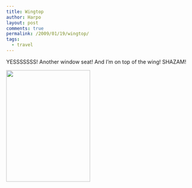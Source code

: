 ```yaml
---
title: Wingtop
author: Harpo
layout: post
comments: true
permalink: /2009/01/19/wingtop/
tags:
  - travel
---
```

YESSSSSSS! Another window seat! And I&#8217;m on top of the wing! SHAZAM!

[<img src="http://www.harpojaeger.com/assets/media/wp-content/uploads/2009/01/p-640-480-7e45772c-e184-4ed9-829d-01383cfe95b3.jpeg" alt="" width="225" height="300" class="alignnone size-full wp-image-364" />][1]

 [1]: http://www.harpojaeger.com/assets/media/wp-content/uploads/2009/01/p-640-480-7e45772c-e184-4ed9-829d-01383cfe95b3.jpeg